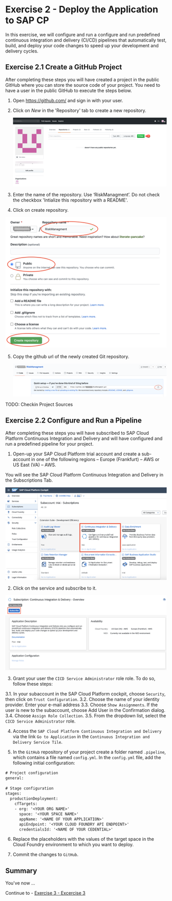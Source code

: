 # Exercise 2 - Deploy the Application to SAP CP 

In this exercise, we will configure and run a configure and run predefined continuous integration and delivery (CI/CD) pipelines that automatically test, build, and deploy your code changes to speed up your development and delivery cycles.


## Exercise 2.1 Create a GitHub Project 

After completing these steps you will have created a project in the public GitHub where you can store the source code of your project. You need to have a user in the public GitHub to execute the steps below.

1. Open https://github.com/ and sign in with your user.

2. Click on *New* in the 'Repository' tab to create a new repository.

   ![Create Github Repo](./images/GH_newRepository.png)
   
3. Enter the name of the repository. Use ‘RiskManagment’. Do not check the checkbox 'Intialize this repository with a README'.
4. Click on create repository.

![Create Github Repo](./images/GH_createGitRepo.png)

5. Copy the github url of the newly created Git repository.

   ![Copy GitHub URL](./images/GH_copyGitHubURL.png)


TODO: Checkin Project Sources

## Exercise 2.2 Configure and Run a Pipeline

After completing these steps you will have subscribed to SAP Cloud Platform Continuous Integration and Delivery and will have configured and run a predefined pipeline for your project.

1.	Open-up your SAP Cloud Platform trial account and create a sub-account in one of the following regions – Europe (Frankfurt) – AWS or US East (VA) – AWS.

You will see the SAP Cloud Platform Continuous Integration and Delivery in the Subscriptions Tab.

   ![Service Tile](./images/CICD_ServiceTile.png)

2. Click on the service and subscribe to it.

  ![Service Tile](./images/CICD_subscribe_service.png)

3. Grant your user the `CICD Service Administrator` role role. To do so, follow these steps:

3.1. In your subaccount in the SAP Cloud Platform cockpit, choose `Security`, then click on `Trust Configuration`.
3.2. Choose the name of your identity provider.
Enter your e-mail address
3.3. Choose `Show Assignments`.
If the user is new to the subaccount, choose Add User in the Confirmation dialog.
3.4. Choose `Assign Role Collection`.
3.5. From the dropdown list, select the `CICD Service Administrator` role.

4. Access the `SAP Cloud Platform Continuous Integration and Delivery` via the link `Go to Application` in the  `Continuous Integration and Delivery Service Tile`.

5. In the `GitHub` repository of your project create a folder named `.pipeline`, which contains a file named `config.yml`. In the `config.yml` file, add the following initial configuration:

```PipelineConfiguration
# Project configuration
general:

# Stage configuration
stages:
  productionDeployment:
    cfTargets:
    - org: '<YOUR ORG NAME>'
      space: '<YOUR SPACE NAME>'
      appName: '<NAME OF YOUR APPLICATION>'
      apiEndpoint: '<YOUR CLOUD FOUNDRY API ENDPOINT>'
      credentialsId: '<NAME OF YOUR CEDENTIAL>'
```

6. Replace the placeholders with the values of the target space in the Cloud Foundry environment to which you want to deploy.

7. Commit the changes to `GitHub`.

## Summary

You've now ...

Continue to - [Exercise 3 - Excercise 3 ](../ex3/README.md)
